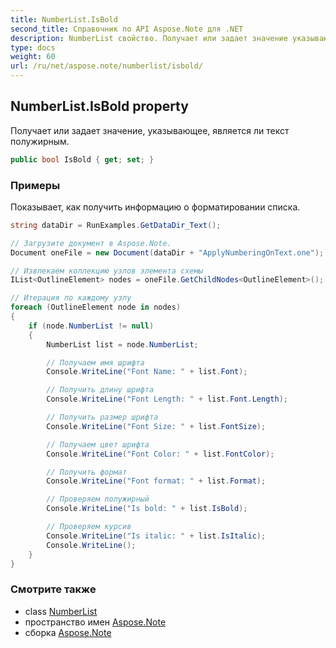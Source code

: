 ```yaml
---
title: NumberList.IsBold
second_title: Справочник по API Aspose.Note для .NET
description: NumberList свойство. Получает или задает значение указывающее является ли текст полужирным.
type: docs
weight: 60
url: /ru/net/aspose.note/numberlist/isbold/
---
```

## NumberList.IsBold property

Получает или задает значение, указывающее, является ли текст полужирным.

```csharp
public bool IsBold { get; set; }
```

### Примеры

Показывает, как получить информацию о форматировании списка.

```csharp
string dataDir = RunExamples.GetDataDir_Text();

// Загрузите документ в Aspose.Note.
Document oneFile = new Document(dataDir + "ApplyNumberingOnText.one");

// Извлекаем коллекцию узлов элемента схемы
IList<OutlineElement> nodes = oneFile.GetChildNodes<OutlineElement>();

// Итерация по каждому узлу
foreach (OutlineElement node in nodes)
{
    if (node.NumberList != null)
    {
        NumberList list = node.NumberList;

        // Получаем имя шрифта
        Console.WriteLine("Font Name: " + list.Font);

        // Получить длину шрифта
        Console.WriteLine("Font Length: " + list.Font.Length);

        // Получить размер шрифта
        Console.WriteLine("Font Size: " + list.FontSize);

        // Получаем цвет шрифта
        Console.WriteLine("Font Color: " + list.FontColor);

        // Получить формат
        Console.WriteLine("Font format: " + list.Format);

        // Проверяем полужирный
        Console.WriteLine("Is bold: " + list.IsBold);

        // Проверяем курсив
        Console.WriteLine("Is italic: " + list.IsItalic);
        Console.WriteLine();
    }
}
```

### Смотрите также

* class [NumberList](../)
* пространство имен [Aspose.Note](../../numberlist/)
* сборка [Aspose.Note](../../../)


